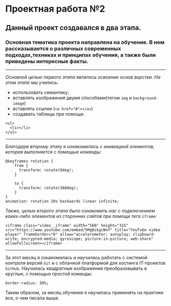 # Проектная работа №2

## Данный проект создавался в два этапа.

### Основная тематика проекта направлена на обучение. В нем  рассказывается о различных современных подходах,техниках и принципах обучения, а также были приведены интересные факты.

___
*Основной целью первого этапа являлось  освоение основ верстки. На этом этапе мы учились:*

* использовать семантику;
* вставлять изображения двумя способами(тегом `img` и `background-image`)
* вставлять ссылки (`<a href="#"></a>`)
* создавать таблицы при помощи:

```
<ul>
  <li></li>
</ul>
```  

----

*Благодаря второму этапу я ознакомилась с анимацией элементов, которая выполняется с помощью команды:*

```
@keyframes rotation {
    from {
      transform: rotate(0deg);
    }
  
    to {
      transform: rotate(360deg);
    }
}
animation: rotation 20s backwards linear infinite;
```

*Также, целью второго этапа было ознакомить нас с подключением каких-либо элементов из сторонних сайтов при помощи тега `iframe`:*

```
<iframe class="video__iframe" width="560" height="315" src="https://www.youtube.com/embed/5MgBikgcWnY" title="YouTube video player" frameborder="0" allow="accelerometer; autoplay; clipboard-write; encrypted-media; gyroscope; picture-in-picture; web-share" allowfullscreen></iframe>
```

___
За этот месяц я ознакомилась и научилась работать с системой контроля версий `Git` и с облачной платформой для хостинга IT-проектов `GitHub`. Научилась квадратные изображения преобразовывать в круглые, с помощью простой команды:
 ```
 border-radius: 50%;
 ```
 Таким образом, за месяц обучения я научилась применять на практике все, о чем писала выше.